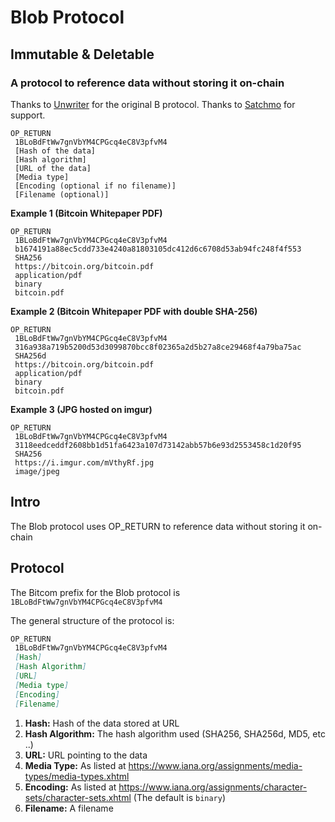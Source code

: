 
# Blob Protocol
## Immutable & Deletable
### A protocol to reference data without storing it on-chain

Thanks to [Unwriter](https://github.com/unwriter) for the original B protocol.
Thanks to [Satchmo](https://github.com/rohenaz) for support.

```
OP_RETURN
 1BLoBdFtWw7gnVbYM4CPGcq4eC8V3pfvM4
 [Hash of the data]
 [Hash algorithm]
 [URL of the data]
 [Media type]
 [Encoding (optional if no filename)]
 [Filename (optional)]
```


**Example 1 (Bitcoin Whitepaper PDF)**

```
OP_RETURN
 1BLoBdFtWw7gnVbYM4CPGcq4eC8V3pfvM4
 b1674191a88ec5cdd733e4240a81803105dc412d6c6708d53ab94fc248f4f553
 SHA256
 https://bitcoin.org/bitcoin.pdf
 application/pdf
 binary
 bitcoin.pdf
```

**Example 2 (Bitcoin Whitepaper PDF with double SHA-256)**

```
OP_RETURN
 1BLoBdFtWw7gnVbYM4CPGcq4eC8V3pfvM4
 316a938a719b5200d53d3099870bcc8f02365a2d5b27a8ce29468f4a79ba75ac
 SHA256d
 https://bitcoin.org/bitcoin.pdf
 application/pdf
 binary
 bitcoin.pdf
```

**Example 3 (JPG hosted on imgur)**

```
OP_RETURN
 1BLoBdFtWw7gnVbYM4CPGcq4eC8V3pfvM4
 3118eedceddf2608bb1d51fa6423a107d73142abb57b6e93d2553458c1d20f95
 SHA256
 https://i.imgur.com/mVthyRf.jpg
 image/jpeg
```

## Intro

The Blob protocol uses OP_RETURN to reference data without storing it on-chain

## Protocol

The Bitcom prefix for the Blob protocol is `1BLoBdFtWw7gnVbYM4CPGcq4eC8V3pfvM4`

The general structure of the protocol is:

```markdown
OP_RETURN
 1BLoBdFtWw7gnVbYM4CPGcq4eC8V3pfvM4
 [Hash]
 [Hash Algorithm]
 [URL]
 [Media type]
 [Encoding]
 [Filename]
```

1. **Hash:** Hash of the data stored at URL
2. **Hash Algorithm:** The hash algorithm used (SHA256, SHA256d, MD5, etc ..)
3. **URL:** URL pointing to the data
4. **Media Type:** As listed at https://www.iana.org/assignments/media-types/media-types.xhtml
5. **Encoding:** As listed at https://www.iana.org/assignments/character-sets/character-sets.xhtml (The default is `binary`)
6. **Filename:** A filename
